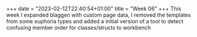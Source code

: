 +++
date = "2023-02-12T22:40:54+01:00"
title = "Week 06"
+++
This week I expanded blaggen with custom page data, I removed the templates from some euphoria types and added a initial version of a tool to detect confusing member order for classes/structs to workbench
